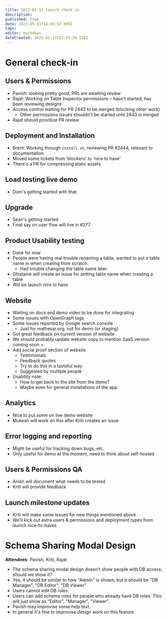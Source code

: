 ```yaml
---
title: 2023-02-13 launch check-in
description: 
published: true
date: 2023-05-11T14:45:53.409Z
tags: 
editor: markdown
dateCreated: 2023-02-13T15:52:28.556Z
---
```


# General check-in

## Users & Permissions

- Pavish: looking pretty good, PRs are awaiting review
- Rajat: Working on Table Inspector permissions – hasn't started, has been reviewing designs
- Access control waiting for PR 2443 to be merged (blocking other work)
    - Other permissions issues shouldn't be started until 2443 is merged
- Rajat should prioritize PR review

## Deployment and Installation
- Brent: Working through `install.sh`, reviewing PR #2444, relevant to documentation
- Moved some tickets from 'blockers' to 'nice to have'
- There's a PR for compressing static assets

## Load testing live demo
- Dom's getting started with that.

## Upgrade
- Sean's getting started
- Final say on user flow will live in #277

## Product Usability testing
- Done for now
- People were having real trouble renaming a table, wanted to put a table name in when creating from scratch.
    - Had trouble changing the table name later.
- Ghislaine will create an issue for setting table name when creating a table
- Will be launch nice to have

## Website
- Waiting on docs and demo video to be done for integrating
- Some issues with OpenGraph tags
- Some issues reported by Google search console
    - Just for mathesar.org, not for demo (or staging)
- Got great feedback on current version of website
- We should probably update website copy to mention SaaS version coming soon + 
- Add social proof section of website
    - Testimonials
    - Feedback quotes
    - Try to do this in a tasteful way
    - Suggested by multiple people
- Usability note:
    - How to get back to the site from the demo?
    - Maybe even for general installations of the app.
    
## Analytics
- Nice to put some on live demo website
- Mukesh will work on this after Kriti creates an issue

## Error logging and reporting
- Might be useful for tracking down bugs, etc.
- Only useful for demo at the moment, need to think about self-hosted

## Users & Permissions QA
- Anish will document what needs to be tested 
- Kriti will provide feedback

## Launch milestone updates
- Kriti will make some issues for new things mentioned above
- We'll kick out extra users & permissions and deployment types from launch nice-to-haves

# Schema Sharing Modal Design
**Attendees**: Pavish, Kriti, Rajat

- The schema sharing modal design doesn't show people with DB access, should we show it?
- Yes, it should be similar to how "Admin" is shown, but it should be "DB Manager", "DB Editor", "DB Viewer"
- Users cannot edit DB roles.
- Users can add schema roles for people who already have DB roles. This will just show as "Editor", "Manager", "Viewer".
- Pavish may improvise some help text.
- In general it's fine to improvise design work on this feature.
